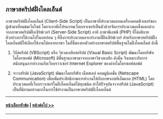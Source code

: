 ## ภาษาสคริปต์ฝั่งไคลเอ็นต์

ภาษาสคริปต์ฝั่งไคลเอ็นต์ (Client-Side Script) เป็นภาษาที่ประมวลผลบนเครื่องคอมพิวเตอร์ของผู้เข้ามาเยี่ยมชมเว็บไซต์ โดยจะอาศัยโปรแกรมเว็บเบราเซอร์เป็นตัวช่วยจัดการประมวลผลซึ่งแตกต่างจากภาษาสคริปต์ฝั่งเซิร์ฟเวอร์ (Server-Side Script) อาทิ ภาษาพีเอชพี (PHP) ที่ได้อธิบายตัวอย่างการใช้งานไปในบทก่อน ๆ ที่ซึ่งการประมวลผลจะทำงานที่ฝั่งเซิร์ฟเวอร์ สำหรับภาษาสคริปต์ฝั่งไคลเอ็นต์มีให้เลือกใช้งานได้หลายภาษา ในที่นี้ของยกตัวอย่างภาษาสคริปต์พื้นฐานในฝั่งไคลเอ็นต์ ดังนี้

1.  วีบีสคริปต์ (VBScript) หรือ วิชวลเบสิกสคริปต์ (Visual Basic Script) พัฒนาโดยบริษัทไมโครซอฟต์ (Microsoft) มีพื้นฐานภาษามาจากภาษาวิชวลเบสิก ดังนั้น จึงเหมาะกับการสนับสนุนการทำงานกับเว็บบราวเซอร์ Internet Explorer ของค่ายไมโครซอฟซอฟต์

2.  จาวาสริปต์ (JavaScript) พัฒนาโดยบริษัท เน็ตสเคป คอมมูนิเคชั่น (Netscape Communication) เพื่อเพิ่มประสิทธิภาพการทำงานให้กับภาษาเอชทีเอ็มแอล (HTML) โดยประมวลผลที่เว็บบราวเซอร์ในฝั่งไคลเอ็นต์ได้ทุกชนิด ทำให้ปัจจุบันจาวาสริปต์ (JavaScript) เป็นที่นิยามอย่างมากในการใช้ทำงานเป็นภาษาสคริปต์ฝั่งไคลเอ็นต์

---
#### [หน้าเลือกหัวข้อ](README.md) | [หน้าต่อไป >>](0702.md)
---
